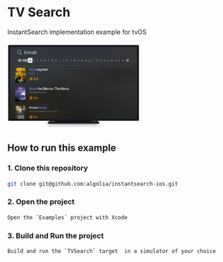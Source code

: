 #  TV Search

InstantSearch implementation example for tvOS

<img src="/Resources/instant-search-tv.png" width="300"/>

## How to run this example

### 1. Clone this repository

```sh
git clone git@github.com:algolia/instantsearch-ios.git
```

### 2. Open the project

```sh
Open the `Examples` project with Xcode 
```

### 3. Build and Run the project

```sh
Build and run the `TVSearch` target  in a simulator of your choice
```

